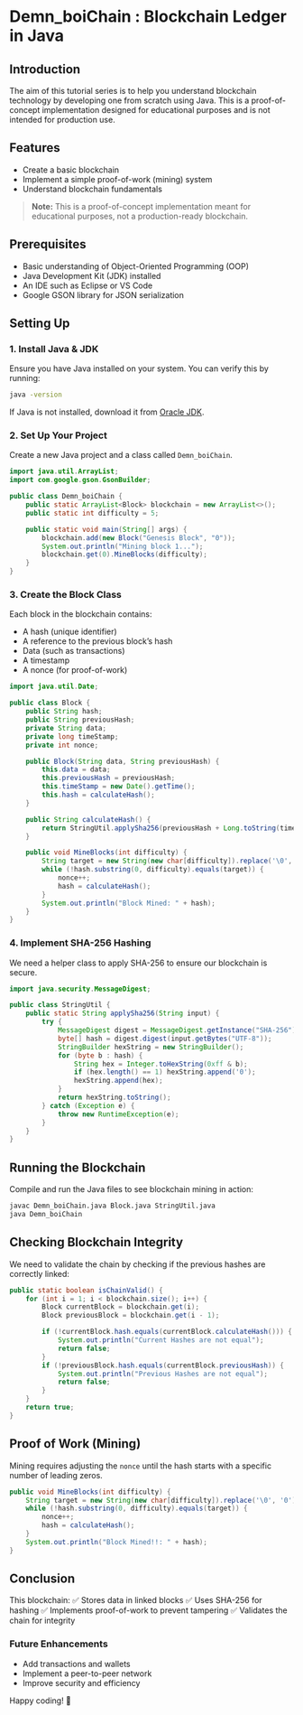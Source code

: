 # Demn_boiChain : Blockchain Ledger in Java

## Introduction
The aim of this tutorial series is to help you understand blockchain technology by developing one from scratch using Java. This is a proof-of-concept implementation designed for educational purposes and is not intended for production use.

## Features
- Create a basic blockchain
- Implement a simple proof-of-work (mining) system
- Understand blockchain fundamentals

> **Note:** This is a proof-of-concept implementation meant for educational purposes, not a production-ready blockchain.

## Prerequisites
- Basic understanding of Object-Oriented Programming (OOP)
- Java Development Kit (JDK) installed
- An IDE such as Eclipse or VS Code
- Google GSON library for JSON serialization

## Setting Up
### 1. Install Java & JDK
Ensure you have Java installed on your system. You can verify this by running:
```sh
java -version
```
If Java is not installed, download it from [Oracle JDK](https://www.oracle.com/java/technologies/javase-downloads.html).

### 2. Set Up Your Project
Create a new Java project and a class called `Demn_boiChain`.

```java
import java.util.ArrayList;
import com.google.gson.GsonBuilder;

public class Demn_boiChain {
    public static ArrayList<Block> blockchain = new ArrayList<>();
    public static int difficulty = 5;

    public static void main(String[] args) {
        blockchain.add(new Block("Genesis Block", "0"));
        System.out.println("Mining block 1...");
        blockchain.get(0).MineBlocks(difficulty);
    }
}
```

### 3. Create the Block Class
Each block in the blockchain contains:
- A hash (unique identifier)
- A reference to the previous block’s hash
- Data (such as transactions)
- A timestamp
- A nonce (for proof-of-work)

```java
import java.util.Date;

public class Block {
    public String hash;
    public String previousHash;
    private String data;
    private long timeStamp;
    private int nonce;

    public Block(String data, String previousHash) {
        this.data = data;
        this.previousHash = previousHash;
        this.timeStamp = new Date().getTime();
        this.hash = calculateHash();
    }

    public String calculateHash() {
        return StringUtil.applySha256(previousHash + Long.toString(timeStamp) + Integer.toString(nonce) + data);
    }

    public void MineBlocks(int difficulty) {
        String target = new String(new char[difficulty]).replace('\0', '0');
        while (!hash.substring(0, difficulty).equals(target)) {
            nonce++;
            hash = calculateHash();
        }
        System.out.println("Block Mined: " + hash);
    }
}
```

### 4. Implement SHA-256 Hashing
We need a helper class to apply SHA-256 to ensure our blockchain is secure.

```java
import java.security.MessageDigest;

public class StringUtil {
    public static String applySha256(String input) {
        try {
            MessageDigest digest = MessageDigest.getInstance("SHA-256");
            byte[] hash = digest.digest(input.getBytes("UTF-8"));
            StringBuilder hexString = new StringBuilder();
            for (byte b : hash) {
                String hex = Integer.toHexString(0xff & b);
                if (hex.length() == 1) hexString.append('0');
                hexString.append(hex);
            }
            return hexString.toString();
        } catch (Exception e) {
            throw new RuntimeException(e);
        }
    }
}
```

## Running the Blockchain
Compile and run the Java files to see blockchain mining in action:
```sh
javac Demn_boiChain.java Block.java StringUtil.java
java Demn_boiChain
```

## Checking Blockchain Integrity
We need to validate the chain by checking if the previous hashes are correctly linked:

```java
public static boolean isChainValid() {
    for (int i = 1; i < blockchain.size(); i++) {
        Block currentBlock = blockchain.get(i);
        Block previousBlock = blockchain.get(i - 1);

        if (!currentBlock.hash.equals(currentBlock.calculateHash())) {
            System.out.println("Current Hashes are not equal");
            return false;
        }
        if (!previousBlock.hash.equals(currentBlock.previousHash)) {
            System.out.println("Previous Hashes are not equal");
            return false;
        }
    }
    return true;
}
```

## Proof of Work (Mining)
Mining requires adjusting the `nonce` until the hash starts with a specific number of leading zeros.

```java
public void MineBlocks(int difficulty) {
    String target = new String(new char[difficulty]).replace('\0', '0');
    while (!hash.substring(0, difficulty).equals(target)) {
        nonce++;
        hash = calculateHash();
    }
    System.out.println("Block Mined!!: " + hash);
}
```

## Conclusion
This blockchain:
✅ Stores data in linked blocks
✅ Uses SHA-256 for hashing
✅ Implements proof-of-work to prevent tampering
✅ Validates the chain for integrity

### Future Enhancements
- Add transactions and wallets
- Implement a peer-to-peer network
- Improve security and efficiency

Happy coding! 🚀


